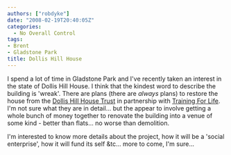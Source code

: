 ```yaml
---
authors: ["robdyke"]
date: "2008-02-19T20:40:05Z"
categories:
  - No Overall Control
tags:
- Brent
- Gladstone Park
title: Dollis Hill House
---
```

I spend a lot of time in Gladstone Park and I've recently taken an interest in the state of Dollis Hill House. I think that the kindest word to describe the building is 'wreak'. There are plans (there are _always_ plans) to restore the house from the [Dollis Hill House Trust](http://www.dollishillhouse.org.uk/news.php) in partnership with [Training For Life](http://home.siteforlife.org.uk/tflhome/home.cfm?ccs=482&#038;cs=884). I'm not sure what they are in detail... but the appear to involve getting a whole bunch of money together to renovate the building into a venue of some kind - better than flats... no worse than demolition.

I'm interested to know more details about the project, how it will be a 'social enterprise', how it will fund its self &#038;tc... more to come, I'm sure...